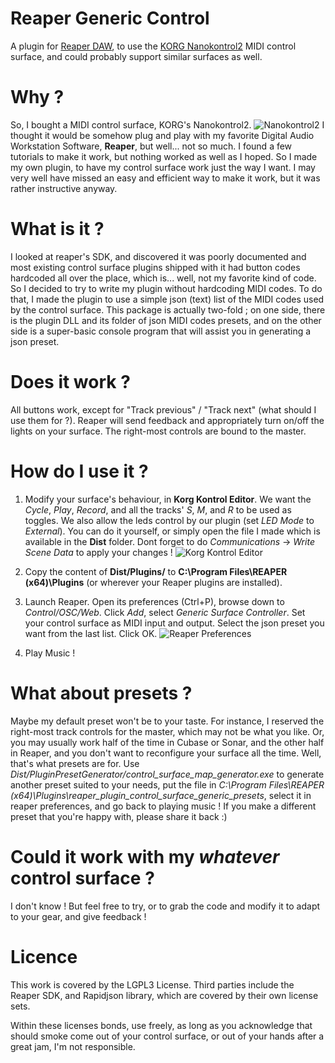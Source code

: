 # Reaper Generic Control
A plugin for [Reaper DAW](http://www.reaper.fm/), to use the [KORG Nanokontrol2](http://www.korg.com/us/products/computergear/nanokontrol2/) MIDI control surface, and could probably support similar surfaces as well.

# Why ?
So, I bought a MIDI control surface, KORG's Nanokontrol2.
![Nanokontrol2](https://github.com/Pierousseau/reaper_generic_control/raw/master/Doc/nanokontrol2.png)
I thought it would be somehow plug and play with my favorite Digital Audio Workstation Software, **Reaper**, but well... not so much.
I found a few tutorials to make it work, but nothing worked as well as I hoped. 
So I made my own plugin, to have my control surface work just the way I want.
I may very well have missed an easy and efficient way to make it work, but it was rather instructive anyway.

# What is it ?
I looked at reaper's SDK, and discovered it was poorly documented and most existing control surface plugins shipped with it had button codes hardcoded all over the place, which is... well, not my favorite kind of code.
So I decided to try to write my plugin without hardcoding MIDI codes.
To do that, I made the plugin to use a simple json (text) list of the MIDI codes used by the control surface. This package is actually two-fold ; on one side, there is the plugin DLL and its folder of json MIDI codes presets, and on the other side is a super-basic console program that will assist you in generating a json preset.

# Does it work ?
All buttons work, except for "Track previous" / "Track next" (what should I use them for ?). Reaper will send feedback and appropriately turn on/off the lights on your surface. The right-most controls are bound to the master.

# How do I use it ?
1. Modify your surface's behaviour, in **Korg Kontrol Editor**. We want the *Cycle*, *Play*, *Record*, and all the tracks' *S*, *M*, and *R* to be used as toggles. We also allow the leds control by our plugin (set *LED Mode* to *External*). You can do it yourself, or simply open the file I made which is available in the **Dist** folder. Dont forget to do *Communications* -> *Write Scene Data* to apply your changes !
![Korg Kontrol Editor](https://github.com/Pierousseau/reaper_generic_control/raw/master/Doc/kontrol_editor.png)

2. Copy the content of **Dist/Plugins/** to **C:\Program Files\REAPER (x64)\Plugins** (or wherever your Reaper plugins are installed).

3. Launch Reaper. Open its preferences (Ctrl+P), browse down to *Control/OSC/Web*. Click *Add*, select *Generic Surface Controller*. Set your control surface as MIDI input and output. Select the json preset you want from the last list. Click OK.
![Reaper Preferences](https://github.com/Pierousseau/reaper_generic_control/raw/master/Doc/reaper.png)

4. Play Music !

# What about presets ?
Maybe my default preset won't be to your taste. For instance, I reserved the right-most track controls for the master, which may not be what you like. Or, you may usually work half of the time in Cubase or Sonar, and the other half in Reaper, and you don't want to reconfigure your surface all the time. Well, that's what presets are for. Use *Dist/PluginPresetGenerator/control_surface_map_generator.exe* to generate another preset suited to your needs, put the file in *C:\Program Files\REAPER (x64)\Plugins\reaper_plugin_control_surface_generic_presets*, select it in reaper preferences, and go back to playing music !
If you make a different preset that you're happy with, please share it back :)

# Could it work with my *whatever* control surface ?
I don't know ! But feel free to try, or to grab the code and modify it to adapt to your gear, and give feedback !


# Licence
This work is covered by the LGPL3 License.
Third parties include the Reaper SDK, and Rapidjson library, which are covered by their own license sets.

Within these licenses bonds, use freely, as long as you acknowledge that should smoke come out of your control surface, or out of your hands after a great jam, I'm not responsible.

